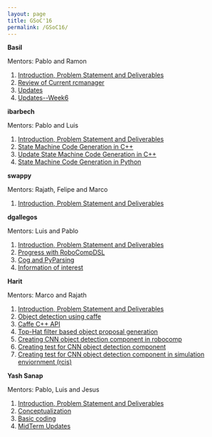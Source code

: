 ```yaml
---
layout: page
title: GSoC'16
permalink: /GSoC16/
---
```


**Basil**

Mentors: Pablo and Ramon

1.	[Introduction, Problem Statement and Deliverables](http://robocomp.github.io/website/2016/05/18/BasilWeek1/)
2.	[Review of Current rcmanager](https://robocomp.github.io/website/2016/05/30/BasilWeek2/)
3.	[Updates](https://robocomp.github.io/website/2016/06/19/BasilWeek5/)
4.  [Updates--Week6](https://robocomp.github.io/website/2016/06/22/BasilWeek6)

**ibarbech**

Mentors: Pablo and Luis

1. [Introduction, Problem Statement and Deliverables](http://robocomp.github.io/website/2016/05/19/ibarbechWeek0/)
2. [State Machine Code Generation in C++](http://robocomp.github.io/website/2016/06/21/ibarbechWeek3/)
3. [Update State Machine Code Generation in C++](http://robocomp.github.io/website/2016/07/11/ibarbechWeek6/)
4. [State Machine Code Generation in Python](http://robocomp.github.io/website/2016/07/11/ibarbechWeek7/)


**swappy**

Mentors: Rajath, Felipe and Marco

1. [Introduction, Problem Statement and Deliverables](http://robocomp.github.io/website/2016/05/11/swapsharmaWeek0/)


**dgallegos**

Mentors: Luis and Pablo

1. [Introduction, Problem Statement and Deliverables]()
2. [Progress with RoboCompDSL]()
3. [Cog and PyParsing]()
2. [Information of interest]()


**Harit**

Mentors: Marco and Rajath

1. [Introduction, Problem Statement and Deliverables](http://robocomp.github.io/website/2016/06/2/HaritWeek1/)
2. [Object detection using caffe](http://robocomp.github.io/website/2016/06/4/HaritWeek2/)
3. [Caffe C++ API](http://robocomp.github.io/website/2016/06/11/HaritWeek3/)
4. [Top-Hat filter based object proposal generation](http://robocomp.github.io/website/2016/06/15/HaritWeek4/)
5. [Creating CNN object detection component in robocomp](http://robocomp.github.io/website/2016/06/18/HaritWeek4_2/)
6. [Creating test for CNN object detection component](http://robocomp.github.io/website/2016/06/21/HaritWeek5/)
7. [Creating test for CNN object detection component in simulation enviornment (rcis)](http://robocomp.github.io/website/2016/06/25/HaritWeek5/)

**Yash Sanap**

Mentors: Pablo, Luis and Jesus

1. [Introduction, Problem Statement and Deliverables](http://robocomp.github.io/website/2016/05/21/yashWeek1/)
2. [Conceptualization](http://robocomp.github.io/website/2016/05/29/yashWeek2/)
3. [Basic coding](http://robocomp.github.io/website/2016/06/05/yashWeek3/)
4. [MidTerm Updates](http://robocomp.github.io/website/2016/06/20/yashWeek6/)
